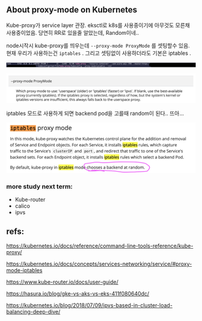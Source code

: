 ## About proxy-mode on Kubernetes

Kube-proxy가 service layer 관장. eksctl로 k8s를 사용중이기에 아무것도 모른채 사용중이었음. 당연히 RR로 있을줄 알았는데, Random이네.. 

node시작시 kube-proxy를 띄우는데 `--proxy-mode ProxyMode` 를 셋팅할수 있음. 현재 우리가 사용하는건 `iptables` . 그리고 셋팅없이 사용하더라도 기본은 iptables .

![](img/kubeproxy-3.png)

![](img/kubeproxy-1.png)



iptables 모드로 사용하게 되면 backend pod을 고를때 random이 된다.. 뜨아...

![](img/kubeproxy-2.png)



### more study next term:

* Kube-router
* calico
* ipvs



## refs:

https://kubernetes.io/docs/reference/command-line-tools-reference/kube-proxy/

https://kubernetes.io/docs/concepts/services-networking/service/#proxy-mode-iptables

https://www.kube-router.io/docs/user-guide/

https://hasura.io/blog/gke-vs-aks-vs-eks-411f080640dc/

https://kubernetes.io/blog/2018/07/09/ipvs-based-in-cluster-load-balancing-deep-dive/